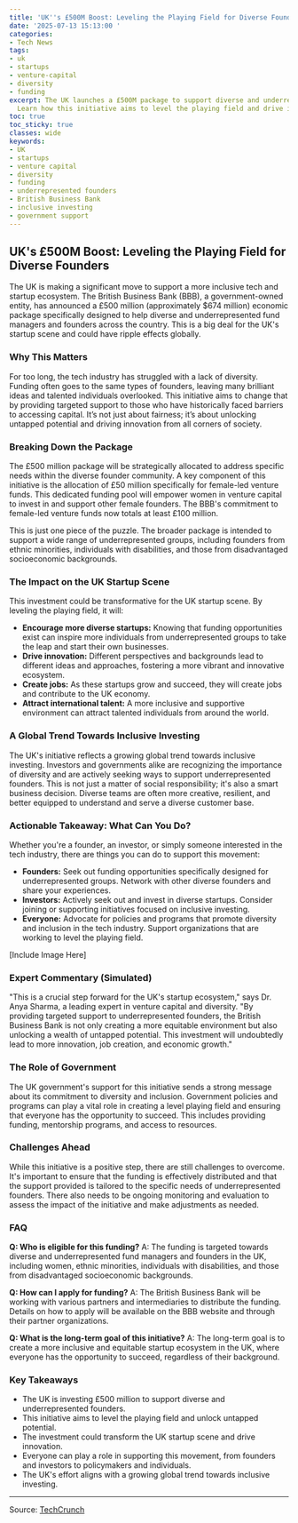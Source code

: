 ```yaml
---
title: 'UK''s £500M Boost: Leveling the Playing Field for Diverse Founders'
date: '2025-07-13 15:13:00 '
categories:
- Tech News
tags:
- uk
- startups
- venture-capital
- diversity
- funding
excerpt: The UK launches a £500M package to support diverse and underrepresented founders.
  Learn how this initiative aims to level the playing field and drive innovation.
toc: true
toc_sticky: true
classes: wide
keywords:
- UK
- startups
- venture capital
- diversity
- funding
- underrepresented founders
- British Business Bank
- inclusive investing
- government support
---
```


## UK's £500M Boost: Leveling the Playing Field for Diverse Founders

The UK is making a significant move to support a more inclusive tech and startup ecosystem. The British Business Bank (BBB), a government-owned entity, has announced a £500 million (approximately $674 million) economic package specifically designed to help diverse and underrepresented fund managers and founders across the country. This is a big deal for the UK's startup scene and could have ripple effects globally.

### Why This Matters

For too long, the tech industry has struggled with a lack of diversity. Funding often goes to the same types of founders, leaving many brilliant ideas and talented individuals overlooked. This initiative aims to change that by providing targeted support to those who have historically faced barriers to accessing capital. It’s not just about fairness; it’s about unlocking untapped potential and driving innovation from all corners of society.

### Breaking Down the Package

The £500 million package will be strategically allocated to address specific needs within the diverse founder community. A key component of this initiative is the allocation of £50 million specifically for female-led venture funds. This dedicated funding pool will empower women in venture capital to invest in and support other female founders. The BBB's commitment to female-led venture funds now totals at least £100 million.

This is just one piece of the puzzle. The broader package is intended to support a wide range of underrepresented groups, including founders from ethnic minorities, individuals with disabilities, and those from disadvantaged socioeconomic backgrounds.

### The Impact on the UK Startup Scene

This investment could be transformative for the UK startup scene. By leveling the playing field, it will:

*   **Encourage more diverse startups:** Knowing that funding opportunities exist can inspire more individuals from underrepresented groups to take the leap and start their own businesses.
*   **Drive innovation:** Different perspectives and backgrounds lead to different ideas and approaches, fostering a more vibrant and innovative ecosystem.
*   **Create jobs:** As these startups grow and succeed, they will create jobs and contribute to the UK economy.
*   **Attract international talent:** A more inclusive and supportive environment can attract talented individuals from around the world.

### A Global Trend Towards Inclusive Investing

The UK's initiative reflects a growing global trend towards inclusive investing. Investors and governments alike are recognizing the importance of diversity and are actively seeking ways to support underrepresented founders. This is not just a matter of social responsibility; it's also a smart business decision. Diverse teams are often more creative, resilient, and better equipped to understand and serve a diverse customer base.

### Actionable Takeaway: What Can You Do?

Whether you're a founder, an investor, or simply someone interested in the tech industry, there are things you can do to support this movement:

*   **Founders:** Seek out funding opportunities specifically designed for underrepresented groups. Network with other diverse founders and share your experiences.
*   **Investors:** Actively seek out and invest in diverse startups. Consider joining or supporting initiatives focused on inclusive investing.
*   **Everyone:** Advocate for policies and programs that promote diversity and inclusion in the tech industry. Support organizations that are working to level the playing field.

[Include Image Here]

### Expert Commentary (Simulated)

"This is a crucial step forward for the UK's startup ecosystem," says Dr. Anya Sharma, a leading expert in venture capital and diversity. "By providing targeted support to underrepresented founders, the British Business Bank is not only creating a more equitable environment but also unlocking a wealth of untapped potential. This investment will undoubtedly lead to more innovation, job creation, and economic growth."

### The Role of Government

The UK government's support for this initiative sends a strong message about its commitment to diversity and inclusion. Government policies and programs can play a vital role in creating a level playing field and ensuring that everyone has the opportunity to succeed. This includes providing funding, mentorship programs, and access to resources.

### Challenges Ahead

While this initiative is a positive step, there are still challenges to overcome. It's important to ensure that the funding is effectively distributed and that the support provided is tailored to the specific needs of underrepresented founders. There also needs to be ongoing monitoring and evaluation to assess the impact of the initiative and make adjustments as needed.

### FAQ

**Q: Who is eligible for this funding?**
A: The funding is targeted towards diverse and underrepresented fund managers and founders in the UK, including women, ethnic minorities, individuals with disabilities, and those from disadvantaged socioeconomic backgrounds.

**Q: How can I apply for funding?**
A: The British Business Bank will be working with various partners and intermediaries to distribute the funding. Details on how to apply will be available on the BBB website and through their partner organizations.

**Q: What is the long-term goal of this initiative?**
A: The long-term goal is to create a more inclusive and equitable startup ecosystem in the UK, where everyone has the opportunity to succeed, regardless of their background.

### Key Takeaways

*   The UK is investing £500 million to support diverse and underrepresented founders.
*   This initiative aims to level the playing field and unlock untapped potential.
*   The investment could transform the UK startup scene and drive innovation.
*   Everyone can play a role in supporting this movement, from founders and investors to policymakers and individuals.
*   The UK's effort aligns with a growing global trend towards inclusive investing.

---

Source: [TechCrunch](https://techcrunch.com/2025/07/13/uk-launches-500-package-to-support-diverse-underrepresented-investors-and-founders/)